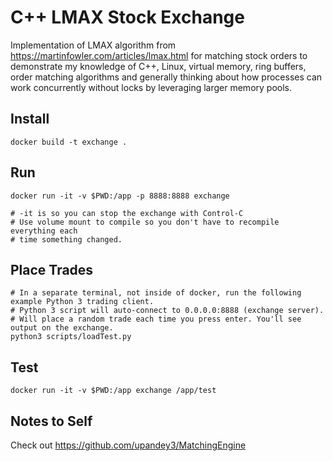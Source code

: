 # C++ LMAX Stock Exchange

Implementation of LMAX algorithm from https://martinfowler.com/articles/lmax.html for matching stock orders to demonstrate my knowledge of C++, Linux, virtual memory, ring buffers, order matching algorithms and generally thinking about how processes can work concurrently without locks by leveraging larger memory pools.

## Install
```
docker build -t exchange .
```

## Run
```
docker run -it -v $PWD:/app -p 8888:8888 exchange

# -it is so you can stop the exchange with Control-C
# Use volume mount to compile so you don't have to recompile everything each
# time something changed.
```

## Place Trades
```
# In a separate terminal, not inside of docker, run the following example Python 3 trading client.
# Python 3 script will auto-connect to 0.0.0.0:8888 (exchange server).
# Will place a random trade each time you press enter. You'll see output on the exchange.
python3 scripts/loadTest.py
```

## Test
```
docker run -it -v $PWD:/app exchange /app/test
```

## Notes to Self
Check out https://github.com/upandey3/MatchingEngine

